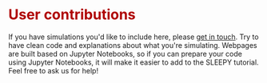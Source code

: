 # <font color="#B00000">User contributions</font>

If you have simulations you'd like to include here, please [get in touch](https://biophysik.medizin.uni-leipzig.de/research/dr-albert-a-smith-penzel/). Try to have clean code and explanations about what you're simulating. Webpages are built based on Jupyter Notebooks, so if you can prepare your code using Jupyter Notebooks, it will make it easier to add to the SLEEPY tutorial. Feel free to ask us for help!

